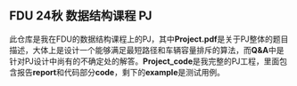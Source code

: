 ## FDU 24秋 数据结构课程 PJ
此仓库是我在FDU的数据结构课程上的PJ，其中**Project.pdf**是关于PJ整体的题目描述，大体上是设计一个能够满足最短路径和车辆容量排斥的算法，而**Q&A**中是针对PJ设计中尚有的不确定处的解答。**Project_code**是我完整的PJ工程，里面包含报告**report**和代码部分**code**，剩下的**example**是测试用例。
